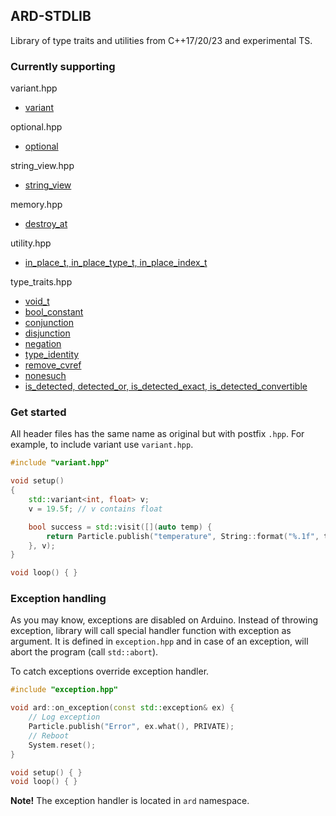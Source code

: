 ## ARD-STDLIB

Library of type traits and utilities from C++17/20/23 and experimental TS.

### Currently supporting

variant.hpp

* [variant](https://en.cppreference.com/w/cpp/utility/variant)

optional.hpp

* [optional](https://en.cppreference.com/w/cpp/utility/optional)

string_view.hpp

* [string_view](https://en.cppreference.com/w/cpp/string/basic_string_view)

memory.hpp

* [destroy_at](https://en.cppreference.com/w/cpp/memory/destroy_at)

utility.hpp

* [in_place_t, in_place_type_t, in_place_index_t](https://en.cppreference.com/w/cpp/utility/in_place)

type_traits.hpp

* [void_t](https://en.cppreference.com/w/cpp/types/void_t)
* [bool_constant](https://en.cppreference.com/w/cpp/types/integral_constant)
* [conjunction](https://en.cppreference.com/w/cpp/types/conjunction)
* [disjunction](https://en.cppreference.com/w/cpp/types/disjunction)
* [negation](https://en.cppreference.com/w/cpp/types/negation)
* [type_identity](https://en.cppreference.com/w/cpp/types/type_identity)
* [remove_cvref](https://en.cppreference.com/w/cpp/types/remove_cvref)
* [nonesuch](https://en.cppreference.com/w/cpp/experimental/nonesuch)
* [is_detected, detected_or, is_detected_exact, is_detected_convertible](https://en.cppreference.com/w/cpp/experimental/is_detected)

### Get started

All header files has the same name as original but with postfix `.hpp`. For example, to include variant use `variant.hpp`.

```cpp
#include "variant.hpp"

void setup()
{
    std::variant<int, float> v;
    v = 19.5f; // v contains float

    bool success = std::visit([](auto temp) {
        return Particle.publish("temperature", String::format("%.1f", temp));
    }, v);
}

void loop() { }
```

### Exception handling

As you may know, exceptions are disabled on Arduino. Instead of throwing exception, library will call special handler function with exception as argument. It is defined in `exception.hpp` and in case of an exception, will abort the program (call `std::abort`).

To catch exceptions override exception handler.

```cpp
#include "exception.hpp"

void ard::on_exception(const std::exception& ex) {
    // Log exception
    Particle.publish("Error", ex.what(), PRIVATE);
    // Reboot
    System.reset();
}

void setup() { }
void loop() { }
```

**Note!** The exception handler is located in `ard` namespace.


